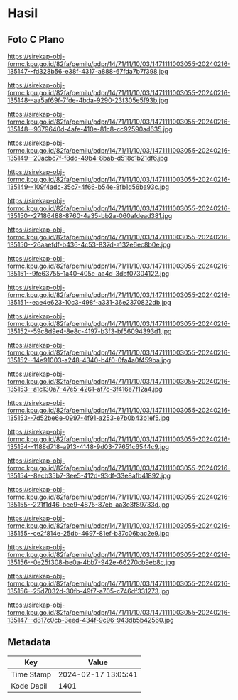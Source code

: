 # Hasil

## Foto C Plano

https://sirekap-obj-formc.kpu.go.id/82fa/pemilu/pdpr/14/71/11/10/03/1471111003055-20240216-135147--fd328b56-e38f-4317-a888-67fda7b7f398.jpg

https://sirekap-obj-formc.kpu.go.id/82fa/pemilu/pdpr/14/71/11/10/03/1471111003055-20240216-135148--aa5af69f-7fde-4bda-9290-23f305e5f93b.jpg

https://sirekap-obj-formc.kpu.go.id/82fa/pemilu/pdpr/14/71/11/10/03/1471111003055-20240216-135148--9379640d-4afe-410e-81c8-cc92590ad635.jpg

https://sirekap-obj-formc.kpu.go.id/82fa/pemilu/pdpr/14/71/11/10/03/1471111003055-20240216-135149--20acbc7f-f8dd-49b4-8bab-d518c1b21df6.jpg

https://sirekap-obj-formc.kpu.go.id/82fa/pemilu/pdpr/14/71/11/10/03/1471111003055-20240216-135149--109f4adc-35c7-4f66-b54e-8fb1d56ba93c.jpg

https://sirekap-obj-formc.kpu.go.id/82fa/pemilu/pdpr/14/71/11/10/03/1471111003055-20240216-135150--27186488-8760-4a35-bb2a-060afdead381.jpg

https://sirekap-obj-formc.kpu.go.id/82fa/pemilu/pdpr/14/71/11/10/03/1471111003055-20240216-135150--26aaefdf-b436-4c53-837d-a132e6ec8b0e.jpg

https://sirekap-obj-formc.kpu.go.id/82fa/pemilu/pdpr/14/71/11/10/03/1471111003055-20240216-135151--9fe63755-1a40-405e-aa4d-3dbf07304122.jpg

https://sirekap-obj-formc.kpu.go.id/82fa/pemilu/pdpr/14/71/11/10/03/1471111003055-20240216-135151--eae4e623-10c3-498f-a331-36e2370822db.jpg

https://sirekap-obj-formc.kpu.go.id/82fa/pemilu/pdpr/14/71/11/10/03/1471111003055-20240216-135152--59c8d9e4-8e8c-4197-b3f3-bf56094393d1.jpg

https://sirekap-obj-formc.kpu.go.id/82fa/pemilu/pdpr/14/71/11/10/03/1471111003055-20240216-135152--14e91003-a248-4340-b4f0-0fa4a0f459ba.jpg

https://sirekap-obj-formc.kpu.go.id/82fa/pemilu/pdpr/14/71/11/10/03/1471111003055-20240216-135153--a1c130a7-47e5-4261-af7c-3f416e7f12a4.jpg

https://sirekap-obj-formc.kpu.go.id/82fa/pemilu/pdpr/14/71/11/10/03/1471111003055-20240216-135153--7d52be6e-0997-4f91-a253-e7b0b43b1ef5.jpg

https://sirekap-obj-formc.kpu.go.id/82fa/pemilu/pdpr/14/71/11/10/03/1471111003055-20240216-135154--1188d718-a913-4148-9d03-77651c6544c9.jpg

https://sirekap-obj-formc.kpu.go.id/82fa/pemilu/pdpr/14/71/11/10/03/1471111003055-20240216-135154--8ecb35b7-3ee5-412d-93df-33e8afb41892.jpg

https://sirekap-obj-formc.kpu.go.id/82fa/pemilu/pdpr/14/71/11/10/03/1471111003055-20240216-135155--221f1d46-bee9-4875-87eb-aa3e3f89733d.jpg

https://sirekap-obj-formc.kpu.go.id/82fa/pemilu/pdpr/14/71/11/10/03/1471111003055-20240216-135155--ce2f814e-25db-4697-81ef-b37c06bac2e9.jpg

https://sirekap-obj-formc.kpu.go.id/82fa/pemilu/pdpr/14/71/11/10/03/1471111003055-20240216-135156--0e25f308-be0a-4bb7-942e-66270cb9eb8c.jpg

https://sirekap-obj-formc.kpu.go.id/82fa/pemilu/pdpr/14/71/11/10/03/1471111003055-20240216-135156--25d7032d-30fb-49f7-a705-c746df331273.jpg

https://sirekap-obj-formc.kpu.go.id/82fa/pemilu/pdpr/14/71/11/10/03/1471111003055-20240216-135147--d817c0cb-3eed-434f-9c96-943db5b42560.jpg


## Metadata

| Key        | Value               |
| ---------- | ------------------- |
| Time Stamp | 2024-02-17 13:05:41 |
| Kode Dapil | 1401                |



